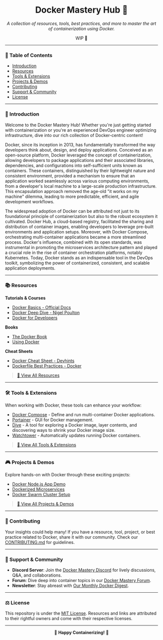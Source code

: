 <div align="center">



# Docker Mastery Hub 🚀
_A collection of resources, tools, best practices, and more to master the art of containerization using Docker._

WIP 🚧
</div>

---

### 📘 Table of Contents
- [Introduction](#🌌-introduction)
- [Resources](#📚-resources)
- [Tools & Extensions](#🛠-tools--extensions)
- [Projects & Demos](#🎮-projects--demos)
- [Contributing](#👥-contributing)
- [Support & Community](#🤝-support--community)
- [License](#⚖️-license)

---

### 🌌 Introduction
Welcome to the Docker Mastery Hub! Whether you're just getting started with containerization or you're an experienced DevOps engineer optimizing infrastructure, dive into our rich collection of Docker-centric content!

Docker, since its inception in 2013, has fundamentally transformed the way developers think about, design, and deploy applications. Conceived as an open-source platform, Docker leveraged the concept of containerization, allowing developers to package applications and their associated libraries, dependencies, and configurations into self-sufficient units known as containers. These containers, distinguished by their lightweight nature and consistent environment, provided a mechanism to ensure that an application worked seamlessly across various computing environments, from a developer's local machine to a large-scale production infrastructure. This encapsulation approach removed the age-old "it works on my machine" dilemma, leading to more predictable, efficient, and agile development workflows.

The widespread adoption of Docker can be attributed not just to its foundational principle of containerization but also to the robust ecosystem it cultivated. Docker Hub, a cloud-based registry, facilitated the sharing and distribution of container images, enabling developers to leverage pre-built environments and application setups. Moreover, with Docker Compose, orchestrating multi-container applications became a more streamlined process. Docker's influence, combined with its open standards, was instrumental in promoting the microservices architecture pattern and played a crucial role in the rise of container orchestration platforms, notably Kubernetes. Today, Docker stands as an indispensable tool in the DevOps toolkit, symbolizing the power of containerized, consistent, and scalable application deployments.

---

### 📚 Resources
**Tutorials & Courses**
- [Docker Basics - Official Docs](https://docs.docker.com/get-started/)
- [Docker Deep Dive - Nigel Poulton](https://acloudguru.com/course/docker-deep-dive)
- [Docker for Developers](https://path.to/course)

**Books**
- [The Docker Book](https://dockerbook.com/)
- [Using Docker](https://www.oreilly.com/library/view/using-docker/9781491915752/)

**Cheat Sheets**
- [Docker Cheat Sheet - Devhints](https://devhints.io/docker)
- [Dockerfile Best Practices - Docker](https://docs.docker.com/develop/develop-images/dockerfile_best-practices/)

> [🔗 View All Resources](#)

---

### 🛠 Tools & Extensions
When working with Docker, these tools can enhance your workflow:
- [Docker Compose](https://docs.docker.com/compose/) - Define and run multi-container Docker applications.
- [Portainer](https://www.portainer.io/) - GUI for Docker management.
- [Dive](https://github.com/wagoodman/dive) - A tool for exploring a Docker image, layer contents, and discovering ways to shrink your Docker image size.
- [Watchtower](https://github.com/containrrr/watchtower) - Automatically updates running Docker containers.

> [🔗 View All Tools & Extensions](#)

---

### 🎮 Projects & Demos
Explore hands-on with Docker through these exciting projects:
- [Docker Node.js App Demo](https://path.to/demo)
- [Dockerized Microservices](https://path.to/demo)
- [Docker Swarm Cluster Setup](https://path.to/demo)

> [🔗 View All Projects & Demos](#)

---

### 👥 Contributing
Your insights could help many! If you have a resource, tool, project, or best practice related to Docker, share it with our community. Check our [CONTRIBUTING.md](#) for guidelines.

---

### 🤝 Support & Community
- **Discord Server**: Join the [Docker Mastery Discord](#) for lively discussions, Q&A, and collaborations.
- **Forum**: Dive deep into container topics in our [Docker Mastery Forum](#).
- **Newsletter**: Stay abreast with [Our Monthly Docker Digest](#).

---

### ⚖️ License
This repository is under the [MIT License](#). Resources and links are attributed to their rightful owners and come with their respective licenses.

---

<div align="center">

🌟 **Happy Containerizing!** 🌟

</div>
